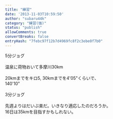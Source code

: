 ```yaml
---
title: "練習"
date: '2013-11-03T10:59:50'
author: "subaru44k"
category: "練習(強)"
status: "publish"
allowComments: true
convertBreaks: false
entryHash: "7febc97f12b7d4969fc8f2c3ebe0f7b0"
---
```

5分ジョグ<br>
<br>
温泉に荷物おいて多摩川30km<br>
<br>
20kmまでをキロ5, 30kmまでを4'05"くらいで、<br>
140'10"<br>
<br>
3分ジョグ<br>
<br>
先週よりはだいぶ楽だ。いきなり適応したのだろうか。<br>
16日は35kmを目指すかもしれない。
